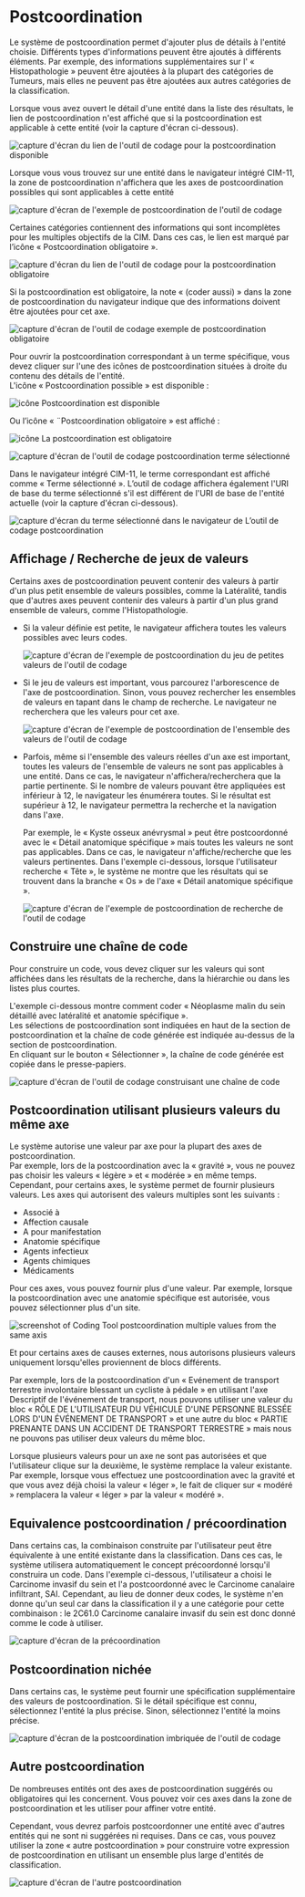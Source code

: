 ﻿# Postcoordination

Le système de postcoordination permet d'ajouter plus de détails à l'entité choisie. Différents types d'informations peuvent être ajoutés à différents éléments. Par exemple, des informations supplémentaires sur l' « Histopathologie » peuvent être ajoutées à la plupart des catégories de Tumeurs, mais elles ne peuvent pas être ajoutées aux autres catégories de la classification.

Lorsque vous avez ouvert le détail d'une entité dans la liste des résultats, le lien de postcoordination n'est affiché que si la postcoordination est applicable à cette entité (voir la capture d'écran ci-dessous).

![capture d'écran du lien de l'outil de codage pour la postcoordination disponible](img/browser-available-postcoord-v4.png "Lien de l'outil de codage pour la postcoordination disponible")

Lorsque vous vous trouvez sur une entité dans le navigateur intégré CIM-11, la zone de postcoordination n'affichera que les axes de postcoordination possibles qui sont applicables à cette entité

![capture d'écran de l'exemple de postcoordination de l'outil de codage](img/postcoord-v4.png "Exemple de postcoordination de l'outil de codage")

Certaines catégories contiennent des informations qui sont incomplètes pour les multiples objectifs de la CIM. Dans ces cas, le lien est marqué par l’icône « Postcoordination obligatoire ».

![capture d'écran du lien de l'outil de codage pour la postcoordination obligatoire](img/browser-mandatory-postcoord-v4.png "Lien de l'outil de codage pour la postcoordination obligatoire")

Si la postcoordination est obligatoire, la note « (coder aussi) » dans la zone de postcoordination du navigateur indique que des informations doivent être ajoutées pour cet axe.

![capture d'écran de l'outil de codage exemple de postcoordination obligatoire](img/postcoord-mandatory-v4.png "Outil de codage exemple de postcoordination obligatoire")

Pour ouvrir la postcoordination correspondant à un terme spécifique, vous devez cliquer sur l'une des icônes de postcoordination situées à droite du contenu des détails de l'entité.    
L'icône « Postcoordination possible » est disponible :

![icône Postcoordination est disponible](img/icon-pa-v4.png "icône Postcoordination est disponible")

Ou l’icône « ¨Postcoordination obligatoire » est affiché : 

![icône La postcoordination est obligatoire](img/icon-pr-v4.png "icône La postcoordination est obligatoire")

![capture d'écran de l'outil de codage postcoordination terme sélectionné](img/postcoord-selected-term-v4.png "Outil de codage postcoordination terme sélectionné")

Dans le navigateur intégré CIM-11, le terme correspondant est affiché comme « Terme sélectionné ». L’outil de codage affichera également l'URI de base du terme sélectionné s'il est différent de l'URI de base de l'entité actuelle (voir la capture d'écran ci-dessous).

![capture d'écran du terme sélectionné dans le navigateur de L’outil de codage postcoordination](img/postcoord-selected-term-in-browser-v4.png "Terme sélectionné dans le navigateur de l’outil de c odagepostcoordination")


## Affichage / Recherche de jeux de valeurs

Certains axes de postcoordination peuvent contenir des valeurs à partir d'un plus petit ensemble de valeurs possibles, comme la Latéralité, tandis que d'autres axes peuvent contenir des valeurs à partir d'un plus grand ensemble de valeurs, comme l'Histopathologie. 
    
  - Si la valeur définie est petite, le navigateur affichera toutes les valeurs possibles avec leurs codes.

    ![capture d'écran de l'exemple de postcoordination du jeu de petites valeurs de l'outil de codage](img/postcoord-small-v4.png "Exemple de postcoordination du jeu de petites valeurs de l'outil de codage")

  - Si le jeu de valeurs est important, vous parcourez l'arborescence de l'axe de postcoordination. Sinon, vous pouvez rechercher les ensembles de valeurs en tapant dans le champ de recherche. Le navigateur ne recherchera que les valeurs pour cet axe.

    ![capture d'écran de l'exemple de postcoordination de l'ensemble des valeurs de l'outil de codage](img/postcoord-big-v4.png "Exemple de postcoordination de l'ensemble des valeurs de l'outil de codage")

  - Parfois, même si l'ensemble des valeurs réelles d'un axe est important, toutes les valeurs de l'ensemble de valeurs ne sont pas applicables à une entité. Dans ce cas, le navigateur n'affichera/recherchera que la partie pertinente. Si le nombre de valeurs pouvant être appliquées est inférieur à 12, le navigateur les énumérera toutes. Si le résultat est supérieur à 12, le navigateur permettra la recherche et la navigation dans l'axe.

    Par exemple, le « Kyste osseux anévrysmal » peut être postcoordonné avec le « Détail anatomique spécifique » mais toutes les valeurs ne sont pas applicables. Dans ce cas, le navigateur n'affiche/recherche que les valeurs pertinentes. Dans l'exemple ci-dessous, lorsque l'utilisateur recherche « Tête », le système ne montre que les résultats qui se trouvent dans la branche « Os » de l'axe « Détail anatomique spécifique ».

    ![capture d'écran de l'exemple de postcoordination de recherche de l'outil de codage](img/postcoord-search-v4.png "Exemple de postcoordination de recherche de l'outil de codage")


## Construire une chaîne de code

Pour construire un code, vous devez cliquer sur les valeurs qui sont affichées dans les résultats de la recherche, dans la hiérarchie ou dans les listes plus courtes.

L'exemple ci-dessous montre comment coder « Néoplasme malin du sein détaillé avec latéralité et anatomie spécifique ».     
Les sélections de postcoordination sont indiquées en haut de la section de postcoordination et la chaîne de code générée est indiquée au-dessus de la section de postcoordination.     
En cliquant sur le bouton « Sélectionner », la chaîne de code générée est copiée dans le presse-papiers.

![capture d'écran de l'outil de codage construisant une chaîne de code](img/postcoord-build-v4.png "L'outil de codage construisant une chaîne de code")

## Postcoordination utilisant plusieurs valeurs du même axe

Le système autorise une valeur par axe pour la plupart des axes de postcoordination.      
Par exemple, lors de la postcoordination avec la « gravité », vous ne pouvez pas choisir les valeurs « légère » et « modérée » en même temps. Cependant, pour certains axes, le système permet de fournir plusieurs valeurs. Les axes qui autorisent des valeurs multiples sont les suivants :

- Associé à
- Affection causale
- A pour manifestation
- Anatomie spécifique
- Agents infectieux
- Agents chimiques
- Médicaments

Pour ces axes, vous pouvez fournir plus d'une valeur. Par exemple, lorsque la postcoordination avec une anatomie spécifique est autorisée, vous pouvez sélectionner plus d'un site.

![screenshot of Coding Tool postcoordination multiple values from the same axis](img/postcoord-multiple-v4.png "Coding Tool postcoordination multiple values from the same axis")

Et pour certains axes de causes externes, nous autorisons plusieurs valeurs uniquement lorsqu'elles proviennent de blocs différents. 

Par exemple, lors de la postcoordination d'un « Evénement de transport terrestre involontaire blessant un cycliste à pédale » en utilisant l'axe Descriptif de l'événement de transport, nous pouvons utiliser une valeur du bloc « RÔLE DE L'UTILISATEUR DU VÉHICULE D'UNE PERSONNE BLESSÉE LORS D'UN ÉVÉNEMENT DE TRANSPORT » et une autre du bloc « PARTIE PRENANTE DANS UN ACCIDENT DE TRANSPORT TERRESTRE » mais nous ne pouvons pas utiliser deux valeurs du même bloc.

Lorsque plusieurs valeurs pour un axe ne sont pas autorisées et que l'utilisateur clique sur la deuxième, le système remplace la valeur existante. Par exemple, lorsque vous effectuez une postcoordination avec la gravité et que vous avez déjà choisi la valeur « léger », le fait de cliquer sur « modéré » remplacera la valeur « léger » par la valeur « modéré ».


## Equivalence postcoordination / précoordination

Dans certains cas, la combinaison construite par l'utilisateur peut être équivalente à une entité existante dans la classification. Dans ces cas, le système utilisera automatiquement le concept précoordonné lorsqu'il construira un code. Dans l'exemple ci-dessous, l'utilisateur a choisi le Carcinome invasif du sein et l'a postcoordonné avec le Carcinome canalaire infiltrant, SAI. Cependant, au lieu de donner deux codes, le système n'en donne qu'un seul car dans la classification il y a une catégorie pour cette combinaison : le 2C61.0 Carcinome canalaire invasif du sein est donc donné comme le code à utiliser. 

![capture d'écran de la précoordination](img/pre-coordination.png "Précoordination equivalence")


## Postcoordination nichée

Dans certains cas, le système peut fournir une spécification supplémentaire des valeurs de postcoordination. Si le détail spécifique est connu, sélectionnez l'entité la plus précise. Sinon, sélectionnez l'entité la moins précise.

![capture d'écran de la postcoordination imbriquée de l'outil de codage](img/postcoord-nested-v4.png "Postcoordination imbriquée de l'outil de codage")


## Autre postcoordination

De nombreuses entités ont des axes de postcoordination suggérés ou obligatoires qui les concernent. Vous pouvez voir ces axes dans la zone de postcoordination et les utiliser pour affiner votre entité.

Cependant, vous devrez parfois postcoordonner une entité avec d'autres entités qui ne sont ni suggérées ni requises. Dans ce cas, vous pouvez utiliser la zone « autre postcoordination » pour construire votre expression de postcoordination en utilisant un ensemble plus large d'entités de classification.

![capture d'écran de l'autre postcoordination](img/other-postcoordination.png "Autre postcoordination")
